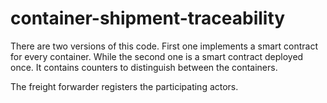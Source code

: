 # container-shipment-traceability

There are two versions of this code.
First one implements a smart contract for every container. 
While the second one is a smart contract deployed once. It contains counters to distinguish between the containers.

The freight forwarder registers the participating actors.
